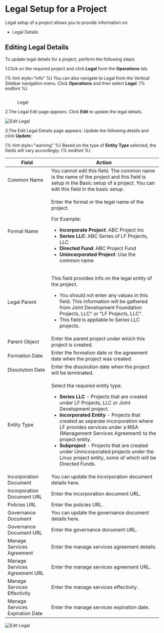 # Legal Setup for a Project

Legal setup of a project allows you to provide information on:

* Legal Details

## Editing Legal Details

To update legal details for a project, perform the following steps:

1.Click on the required project and click **Legal** from the **Operations** tab.

{% hint style="info" %}
You can also navigate to Legal from the Vertical Sidebar navigation menu. Click **Operations** and then select **Legal**.
{% endhint %}

<figure><img src="../../../.gitbook/assets/Legal (1).png" alt=""><figcaption><p>Legal</p></figcaption></figure>

2.The Legal Edit page appears. Click **Edit** to update the legal details.

![Edit  Legal](../../../.gitbook/assets/Legal\_Eidt.png)

3.The Edit Legal Details page appears. Update the following details and click **Update**:

{% hint style="warning" %}
Based on the type of **Entity Type** selected, the fields will vary accordingly.
{% endhint %}

| **Field**                       | **Action**                                                                                                                                                                                                                                                                                                                                                                                                                                                                                                                             |
| ------------------------------- | -------------------------------------------------------------------------------------------------------------------------------------------------------------------------------------------------------------------------------------------------------------------------------------------------------------------------------------------------------------------------------------------------------------------------------------------------------------------------------------------------------------------------------------- |
| Common Name                     | You cannot edit this field. The common name is the name of the project and this field is setup in the Basic setup of a project. You can edit this field in the basic setup.                                                                                                                                                                                                                                                                                                                                                            |
| Formal Name                     | <p>Enter the formal or the legal name of the project.</p><p>For Example:</p><ul><li><strong>Incorporate Project</strong>: ABC Project Inc</li><li><strong>Series LLC</strong>: ABC Series of LF Projects, LLC</li><li><strong>Directed Fund</strong>: ABC Project Fund</li><li><strong>Unincorporated Project</strong>: Use the common name</li></ul>                                                                                                                                                                                  |
| Legal Parent                    | <p>This field provides info on the legal entity of the project.</p><ul><li>You should not enter any values in this field. This information will be gathered from Joint Development Foundation Projects, LLC" or "LF Projects, LLC".</li><li>This field is appliable to Series LLC projects.</li></ul>                                                                                                                                                                                                                                  |
| Parent Object                   | Enter the parent project under which this project is created.                                                                                                                                                                                                                                                                                                                                                                                                                                                                          |
| Formation Date                  | Enter the formation date or the agreement date when the project was created.                                                                                                                                                                                                                                                                                                                                                                                                                                                           |
| Dissolution Date                | Enter the dissolution date when the project will be terminated.                                                                                                                                                                                                                                                                                                                                                                                                                                                                        |
| Entity Type                     | <p>Select the required entity type.</p><ul><li><strong>Series LLC</strong> - Projects that are created under LF Projects, LLC or Joint Development project.</li><li><strong>Incorporated Entity</strong> - Projects that created as separate incorporation where LF provides services under a MSA (Management Services Agreement) to the project entity.</li><li><strong>Subproject</strong> - Projects that are created under Unincorporated projects under the Linux project entity, some of which will be Directed Funds.</li></ul> |
| Incorporation Document          | You can update the incorporation document details here.                                                                                                                                                                                                                                                                                                                                                                                                                                                                                |
| Incorporation Document URL      | Enter the incorporation document URL.                                                                                                                                                                                                                                                                                                                                                                                                                                                                                                  |
| Policies URL                    | Enter the policies URL.                                                                                                                                                                                                                                                                                                                                                                                                                                                                                                                |
| Governance Document             | You can update the governance document details here.                                                                                                                                                                                                                                                                                                                                                                                                                                                                                   |
| Governance Document URL         | Enter the governance document URL.                                                                                                                                                                                                                                                                                                                                                                                                                                                                                                     |
| Manage Services Agreement       | Enter the manage services agreement details.                                                                                                                                                                                                                                                                                                                                                                                                                                                                                           |
| Manage Services Agreement URL   | Enter the manage services agreement URL.                                                                                                                                                                                                                                                                                                                                                                                                                                                                                               |
| Manage Services Effectivity     | Enter the manage services effectivity.                                                                                                                                                                                                                                                                                                                                                                                                                                                                                                 |
| Manage Services Expiration Date | Enter the manage services expiration date.                                                                                                                                                                                                                                                                                                                                                                                                                                                                                             |

![Edit Legal](../../../.gitbook/assets/Edit\_Legal.gif)
